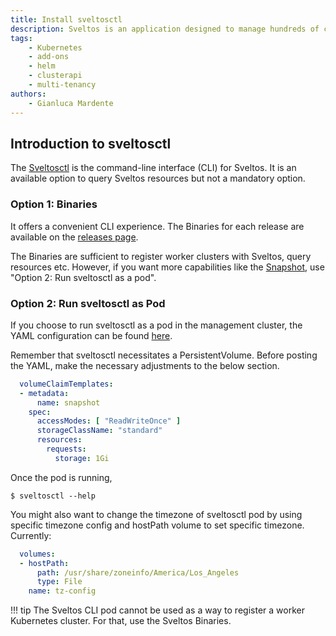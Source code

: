 ```yaml
---
title: Install sveltosctl
description: Sveltos is an application designed to manage hundreds of clusters by providing declarative cluster APIs. Learn here how to install Sveltos.
tags:
    - Kubernetes
    - add-ons
    - helm
    - clusterapi
    - multi-tenancy
authors:
    - Gianluca Mardente
---
```

## Introduction to sveltosctl

The [Sveltosctl](https://github.com/projectsveltos/sveltosctl "Sveltos CLI") is the command-line interface (CLI) for Sveltos. It is an available option to query Sveltos resources but not a mandatory option.

### Option 1: Binaries

It offers a convenient CLI experience. The Binaries for each release are available on the [releases page](https://github.com/projectsveltos/sveltosctl/releases).

The Binaries are sufficient to register worker clusters with Sveltos, query resources etc. However, if you want more capabilities like the [Snapshot](../sveltosctl/snapshot.md), use "Option 2: Run sveltosctl as a pod".

### Option 2: Run sveltosctl as Pod

If you choose to run sveltosctl as a pod in the management cluster, the YAML configuration can be found [here](https://raw.githubusercontent.com/projectsveltos/sveltos/main/manifest/sveltosctl_manifest.yaml).

Remember that sveltosctl necessitates a PersistentVolume. Before posting the YAML, make the necessary adjustments to the below section.

```yaml
  volumeClaimTemplates:
  - metadata:
      name: snapshot
    spec:
      accessModes: [ "ReadWriteOnce" ]
      storageClassName: "standard"
      resources:
        requests:
          storage: 1Gi
```

Once the pod is running,
```
$ sveltosctl --help
```

You might also want to change the timezone of sveltosctl pod by using specific timezone config and hostPath volume to set specific timezone. Currently:

```yaml
  volumes:
  - hostPath:
      path: /usr/share/zoneinfo/America/Los_Angeles
      type: File
    name: tz-config
```

!!! tip
    The Sveltos CLI pod cannot be used as a way to register a worker Kubernetes cluster. For that, use the Sveltos Binaries.